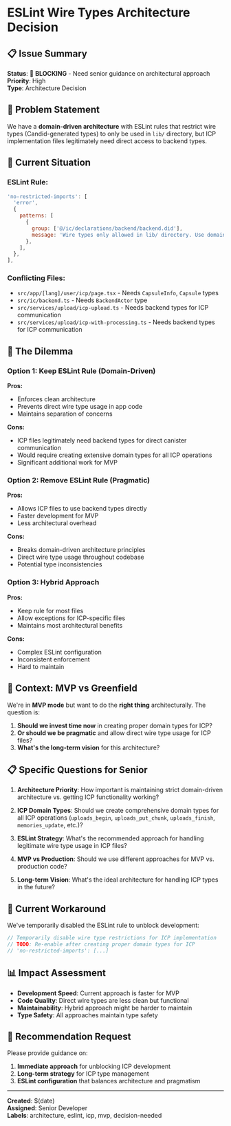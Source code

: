 # ESLint Wire Types Architecture Decision

## 📋 **Issue Summary**

**Status**: 🔴 **BLOCKING** - Need senior guidance on architectural approach  
**Priority**: High  
**Type**: Architecture Decision

## 🎯 **Problem Statement**

We have a **domain-driven architecture** with ESLint rules that restrict wire types (Candid-generated types) to only be used in `lib/` directory, but ICP implementation files legitimately need direct access to backend types.

## 🔧 **Current Situation**

### **ESLint Rule:**

```javascript
'no-restricted-imports': [
  'error',
  {
    patterns: [
      {
        group: ['@/ic/declarations/backend/backend.did'],
        message: 'Wire types only allowed in lib/ directory. Use domain types from @/types/upload instead.',
      },
    ],
  },
],
```

### **Conflicting Files:**

- `src/app/[lang]/user/icp/page.tsx` - Needs `CapsuleInfo`, `Capsule` types
- `src/ic/backend.ts` - Needs `BackendActor` type
- `src/services/upload/icp-upload.ts` - Needs backend types for ICP communication
- `src/services/upload/icp-with-processing.ts` - Needs backend types for ICP communication

## 🤔 **The Dilemma**

### **Option 1: Keep ESLint Rule (Domain-Driven)**

**Pros:**

- Enforces clean architecture
- Prevents direct wire type usage in app code
- Maintains separation of concerns

**Cons:**

- ICP files legitimately need backend types for direct canister communication
- Would require creating extensive domain types for all ICP operations
- Significant additional work for MVP

### **Option 2: Remove ESLint Rule (Pragmatic)**

**Pros:**

- Allows ICP files to use backend types directly
- Faster development for MVP
- Less architectural overhead

**Cons:**

- Breaks domain-driven architecture principles
- Direct wire type usage throughout codebase
- Potential type inconsistencies

### **Option 3: Hybrid Approach**

**Pros:**

- Keep rule for most files
- Allow exceptions for ICP-specific files
- Maintains most architectural benefits

**Cons:**

- Complex ESLint configuration
- Inconsistent enforcement
- Hard to maintain

## 🎯 **Context: MVP vs Greenfield**

We're in **MVP mode** but want to do the **right thing** architecturally. The question is:

1. **Should we invest time now** in creating proper domain types for ICP?
2. **Or should we be pragmatic** and allow direct wire type usage for ICP files?
3. **What's the long-term vision** for this architecture?

## 📋 **Specific Questions for Senior**

1. **Architecture Priority**: How important is maintaining strict domain-driven architecture vs. getting ICP functionality working?

2. **ICP Domain Types**: Should we create comprehensive domain types for all ICP operations (`uploads_begin`, `uploads_put_chunk`, `uploads_finish`, `memories_update`, etc.)?

3. **ESLint Strategy**: What's the recommended approach for handling legitimate wire type usage in ICP files?

4. **MVP vs Production**: Should we use different approaches for MVP vs. production code?

5. **Long-term Vision**: What's the ideal architecture for handling ICP types in the future?

## 🔧 **Current Workaround**

We've temporarily disabled the ESLint rule to unblock development:

```javascript
// Temporarily disable wire type restrictions for ICP implementation
// TODO: Re-enable after creating proper domain types for ICP
// 'no-restricted-imports': [...]
```

## 📊 **Impact Assessment**

- **Development Speed**: Current approach is faster for MVP
- **Code Quality**: Direct wire types are less clean but functional
- **Maintainability**: Hybrid approach might be harder to maintain
- **Type Safety**: All approaches maintain type safety

## 🎯 **Recommendation Request**

Please provide guidance on:

1. **Immediate approach** for unblocking ICP development
2. **Long-term strategy** for ICP type management
3. **ESLint configuration** that balances architecture and pragmatism

---

**Created**: $(date)  
**Assigned**: Senior Developer  
**Labels**: architecture, eslint, icp, mvp, decision-needed
